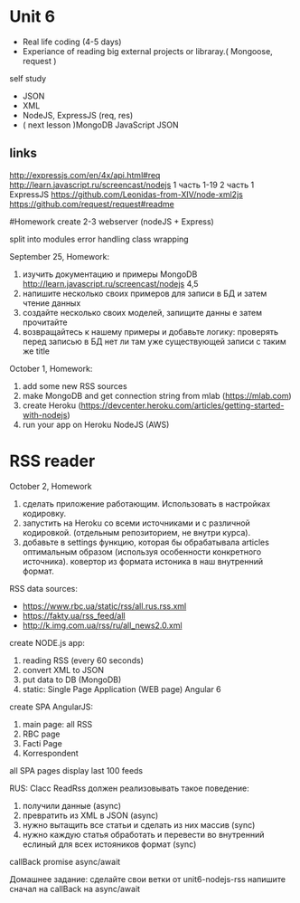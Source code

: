 # Unit 6
* Real life coding (4-5 days)
* Experiance of reading big external projects or libraray.( Mongoose, request )

self study
* JSON
* XML
* NodeJS, ExpressJS (req, res)
* ( next lesson )MongoDB JavaScript JSON

## links
http://expressjs.com/en/4x/api.html#req
http://learn.javascript.ru/screencast/nodejs
1 часть
1-19
2 часть
1 ExpressJS
https://github.com/Leonidas-from-XIV/node-xml2js
https://github.com/request/request#readme

#Homework
create 2-3 webserver (nodeJS + Express)

split into modules
error handling
class wrapping

September 25, Homework:
1) изучить документацию и примеры  MongoDB
http://learn.javascript.ru/screencast/nodejs 4,5
2) напишите несколько своих примеров для записи в БД и затем чтение данных
3) создайте несколько своих моделей, запищите данны е затем прочитайте
4) возвращайтесь к нашему примеры и добавьте логику: проверять перед записью в БД нет ли там уже существующей записи с таким же title

October 1, Homework:
1) add some new RSS sources
2) make MongoDB and get connection string from mlab (https://mlab.com)
3) create Heroku (https://devcenter.heroku.com/articles/getting-started-with-nodejs) 
4) run your app on Heroku NodeJS (AWS)
# RSS reader

October 2, Homework
1) сделать приложение работающим. Использовать в настройках кодировку.
2) запустить на Heroku со всеми источниками и с различной кодировкой. (отдельным репозиторием, не внутри курса).
3) добавьте в settings функцию, которая бы обрабатывала  articles оптимальным образом (используя особенности конкретного источника). ковертор из формата истоника в наш внутренний формат.

RSS data sources:
* https://www.rbc.ua/static/rss/all.rus.rss.xml
* https://fakty.ua/rss_feed/all
* http://k.img.com.ua/rss/ru/all_news2.0.xml

create NODE.js app:
1. reading RSS (every 60 seconds)
2. convert XML to JSON
2. put data to DB (MongoDB)
3. static: Single Page Application (WEB page) Angular 6 

create SPA AngularJS:

1) main page: all RSS 
2) RBC page
3) Facti Page
4) Korrespondent

all SPA pages display last 100 feeds


RUS:
Clacc ReadRss должен реализовывать такое поведение:
1) получили данные (async)
2) превратить из XML в JSON (async)
3) нужно вытащить все статьи и сделать из них массив (sync)
4) нужно каждую статья обработать и перевести во внутренний еслиный для всех истояников формат (sync)

callBack
promise
async/await

Домашнее задание:
сделайте свои ветки от unit6-nodejs-rss
напишите сначал на callBack
на async/await

